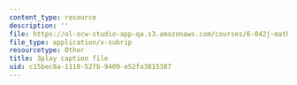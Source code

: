 ```yaml
---
content_type: resource
description: ''
file: https://ol-ocw-studio-app-qa.s3.amazonaws.com/courses/6-042j-mathematics-for-computer-science-spring-2015/c15bec8a111852fb9409e52fa3815387_T1AtlGrCoU8.vtt
file_type: application/x-subrip
resourcetype: Other
title: 3play caption file
uid: c15bec8a-1118-52fb-9409-e52fa3815387
---
```

